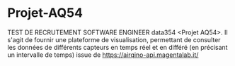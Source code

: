 # Projet-AQ54
TEST DE RECRUTEMENT SOFTWARE ENGINEER data354 &lt;Projet AQ54>.
Il s'agit de fournir une plateforme de visualisation, permettant de consulter les données de différents capteurs en temps réel et en différé (en précisant un intervalle de temps) issue de https://airqino-api.magentalab.it/
